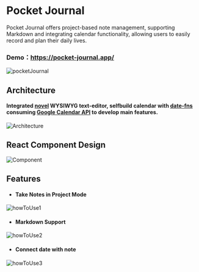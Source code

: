 # Pocket Journal
Pocket Journal offers project-based note management, supporting Markdown and integrating calendar functionality, allowing users to easily record and plan their daily lives.
### Demo：https://pocket-journal.app/

![pocketJournal](https://github.com/ZoeChenn/Pocket-Journal/assets/96377193/6a31e3c4-2627-4807-8fcd-b322af26f5e7)
## Architecture
#### Integrated [novel](https://github.com/steven-tey/novel) WYSIWYG text-editor, selfbuild calendar with [date-fns](https://date-fns.org/) consuming [Google Calendar API](https://developers.google.com/calendar/api/guides/overview) to develop main features.

![Architecture](https://github.com/ZoeChenn/Pocket-Journal/assets/96377193/1b3d4a36-d3f6-4e70-a5a3-60e427252883)
## React Component Design

![Component](https://github.com/ZoeChenn/Pocket-Journal/assets/96377193/43ab7a9b-3050-4e7c-bff0-90f509c211df)
## Features
- #### Take Notes in Project Mode
![howToUse1](https://github.com/ZoeChenn/Pocket-Journal/assets/96377193/1cadd7a8-84fd-4a76-9af0-32897ffc3cc7)

- #### Markdown Support
![howToUse2](https://github.com/ZoeChenn/Pocket-Journal/assets/96377193/26c59bef-6888-46c8-a0d7-e3285749f091)

- #### Connect date with note
![howToUse3](https://github.com/ZoeChenn/Pocket-Journal/assets/96377193/9ee71a34-f8eb-4d57-bf59-e0a52756bb16)


